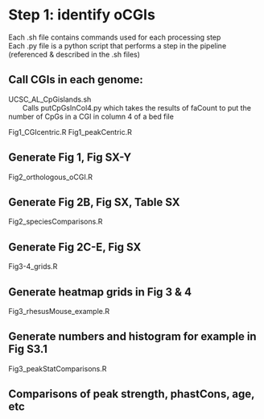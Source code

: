 # Step 1: identify oCGIs
Each .sh file contains commands used for each processing step  
Each .py file is a python script that performs a step in the pipeline (referenced & described in the .sh files)

## Call CGIs in each genome:
UCSC_AL_CpGislands.sh  
&emsp;&emsp;Calls putCpGsInCol4.py which takes the results of faCount to put the number of CpGs in a CGI in column 4 of a bed file




Fig1_CGIcentric.R
Fig1_peakCentric.R
## Generate Fig 1, Fig SX-Y

Fig2_orthologous_oCGI.R
## Generate Fig 2B, Fig SX, Table SX

Fig2_speciesComparisons.R
## Generate Fig 2C-E, Fig SX

Fig3-4_grids.R 
## Generate heatmap grids in Fig 3 & 4

Fig3_rhesusMouse_example.R
## Generate numbers and histogram for example in Fig S3.1

Fig3_peakStatComparisons.R
## Comparisons of peak strength, phastCons, age, etc
